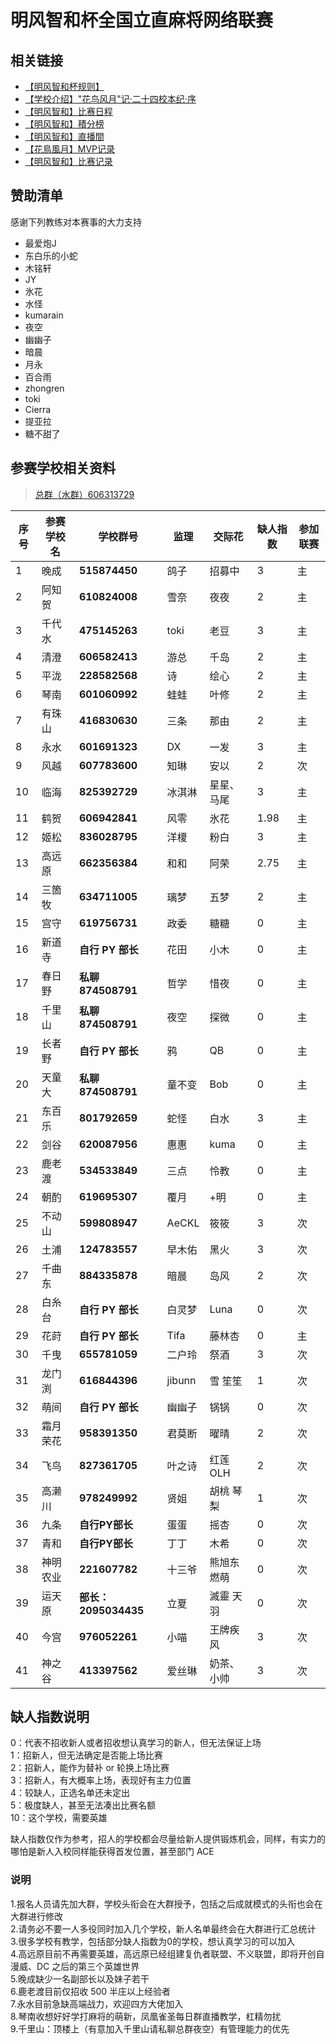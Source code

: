 # 明风智和杯全国立直麻将网络联赛
## 相关链接
* [【明风智和杯规则】](hnfy.md)  
* [【学校介绍】"花鸟风月"记·二十四校本纪·序](bj.md)  
* [【明风智和】比赛日程](day.md)  
* [【明风智和】積分榜](pt.md)  
* [【明风智和】直播間](https://live.bilibili.com/8170380)    
* [【花鳥風月】MVP记录](mvp.md)  
* [【明风智和】比赛记录](https://mahjong.pub/?cid=47)

## 赞助清单
感谢下列教练对本赛事的大力支持

* 最爱炮J
* 东白乐的小蛇
* 木铭轩 
* JY 
* 氷花 
* 水怪 
* kumarain 
* 夜空 
* 幽幽子 
* 暗晨 
* 月永 
* 百合雨  
* zhongren 
* toki 
* Cierra 
* 提亚拉 
* 糖不甜了

## 参赛学校相关资料

> [总群（水群）606313729](https://jq.qq.com/?_wv=1027&k=5AtCCIw)

| 序号 | 参赛学校名 | 学校群号          | 监理   | 交际花     | 缺人指数 | 参加联赛 |
| ---- | ---------- | ----------------- | ------ | ---------- | -------- | --------- |
| 1    | 晚成       | **515874450**     | 鸽子   | 招募中     | 3        | 主        |
| 2    | 阿知贺     | **610824008**     | 雪奈   | 夜夜       | 2        | 主        |
| 3    | 千代水     | **475145263**     | toki  | 老豆       | 3        | 主        |
| 4    | 清澄       | **606582413**     | 游总   | 千岛       | 2        | 主        |
| 5    | 平泷       | **228582568**     | 诗   | 绘心     | 2        | 主        |
| 6    | 琴南       | **601060992**     | 蛙蛙   | 叶修       | 2        | 主        |
| 7    | 有珠山     | **416830630**     | 三条   | 那由       | 2        | 主        |
| 8    | 永水       | **601691323**     | DX   | 一发        | 3        | 主        |
| 9    | 风越       | **607783600**     | 知琳   | 安以       | 2        | 次        |
| 10   | 临海       | **825392729**     | 冰淇淋 | 星星、马尾 | 3        | 主       |
| 11   | 鹤贺       | **606942841**     | 风零   | 氷花       | 1.98     | 主        |
| 12   | 姬松       | **836028795**     | 洋榎   | 粉白       | 3        | 主        |
| 13   | 高远原     | **662356384**     | 和和   | 阿荣       | 2.75     | 主        |
| 14   | 三箇牧     | **634711005**     | 璃梦   | 五梦       | 2        | 主        |
| 15   | 宫守       | **619756731**     | 政委   | 糖糖       | 0        | 主        |
| 16   | 新道寺     | **自行 PY 部长**  | 花田   | 小木       | 0        | 主       |
| 17   | 春日野     | **私聊874508791** | 哲学   | 惜夜       | 0        | 主        |
| 18   | 千里山     | **私聊874508791** | 夜空   | 探微       | 0        | 主        |
| 19   | 长者野     | **自行 PY 部长**  | 鸦     | QB         | 0        | 主        |
| 20   | 天童大     | **私聊874508791** | 童不变 | Bob        | 0        | 主        |
| 21   | 东百乐     | **801792659**     | 蛇怪   | 白水       | 3        | 主        |
| 22   | 剑谷       | **620087956**     | 惠惠   | kuma       | 0        | 主        |
| 23   | 鹿老渡     | **534533849**     | 三点   | 怜教       | 0       | 主        |
| 24   | 朝酌       | **619695307**     | 覆月   | +明       | 0        | 主        |
| 25   | 不动山     | **599808947**     | AeCKL  | 筱筱       | 3        | 次        |
| 26   | 土浦       | **124783557**     | 早木佑 | 黑火       | 3        | 次        |
| 27   | 千曲东     | **884335878**     | 暗晨   | 岛风       | 2        | 次        |
| 28   | 白糸台     | **自行 PY 部长**  | 白灵梦 | Luna       | 0        | 次        |
| 29   | 花莳       | **自行 PY 部长**  | Tifa   | 藤林杏     | 0        | 主        |
| 30   | 千曳       | **655781059**     | 二户玲 | 祭酒       | 3        | 次        |
| 31   | 龙门渕     | **616844396**     |jibunn | 雪   笙笙   | 1        | 次        |
| 32   | 萌间       | **自行 PY 部长**  | 幽幽子 | 锅锅       | 0        | 次        |
| 33   | 霜月荣花   | **958391350**     | 君莫断 | 曜晴       | 2        | 次        |
|	34	|	飞鸟	|	**827361705**	|	叶之诗	|	红莲  OLH	|	2	|次     |
|	35	|	高濑川	|	**978249992**	|	贤姐	|	胡桃 琴梨	|	1	|次     |
|	36	|	九条	|	**自行PY部长**	|	蛋蛋	|	摇杏	|	0	|次     |
|	37|	青和	|	**自行PY部长**	|	丁丁	|	木希	|	0	|次     |
|	38|	神明农业	|	**221607782**	|	十三爷	|	熊旭东 燃萌	|	0	|次     |
|	39|	运天原	|	**部长：2095034435**	|	立夏	|	滅靈 天羽	|0 |次     |
|	40|	今宫	|	**976052261**	|	小喵	|	王牌疾风	|	3	|次     |
|	41|	神之谷	|	**413397562**	|	爱丝琳	|奶茶、小帅	|	3	|次     |   


## 缺人指数说明

0：代表不招收新人或者招收想认真学习的新人，但无法保证上场  
1：招新人，但无法确定是否能上场比赛  
2：招新人，能作为替补 or 轮换上场比赛  
3：招新人，有大概率上场，表现好有主力位置  
4：较缺人，正选名单还未定出  
5：极度缺人，甚至无法凑出比赛名额  
10：这个学校，需要英雄

缺人指数仅作为参考，招人的学校都会尽量给新人提供锻炼机会，同样，有实力的哪怕是新人入校同样能获得首发位置，甚至部门 ACE


### 说明

1.报名人员请先加大群，学校头衔会在大群授予，包括之后成就模式的头衔也会在大群进行修改  
2.请务必不要一人多役同时加入几个学校，新人名单最终会在大群进行汇总统计  
3.很多学校有教学，包括部分缺人指数为0的学校，想认真学习的可以加入  
4.高远原目前不再需要英雄，高远原已经组建复仇者联盟、不义联盟，即将开创自漫威、DC 之后的第三个英雄世界  
5.晚成缺少一名副部长以及妹子若干  
6.鹿老渡目前仅招收 500 半庄以上经验者  
7.永水目前急缺高端战力，欢迎四方大佬加入  
8.琴南收想好好学打麻将的萌新，凤凰雀圣每日群直播教学，杠精勿扰  
9.千里山：顶楼上（有意加入千里山请私聊总群夜空）有管理能力的优先
